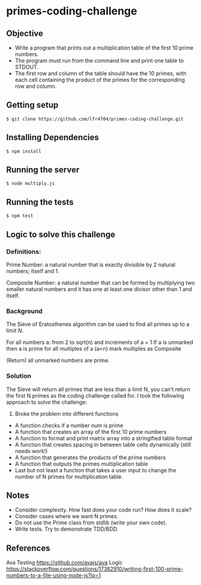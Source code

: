 # primes-coding-challenge

## Objective
* Write a program that prints out a multiplication table of the first 10 prime
numbers.
* The program must run from the command line and print one table to
STDOUT.
* The first row and column of the table should have the 10 primes, with each cell containing the product of the primes for the corresponding row and column.

## Getting setup
```
$ git clone https://github.com/lfr4704/primes-coding-challenge.git

```

## Installing Dependencies
```
$ npm install
```

## Running the server
```
$ node multiply.js
```

## Running the tests
```
$ npm test
```

## Logic to solve this challenge
### Definitions:
Prime Number: a natural number that is exactly divisible by 2 natural numbers; itself and 1.  

Composite Number: a natural number that can be formed by multiplying two smaller natural numbers and it has one at least one divisor other than 1 and itself.

### Background
The Sieve of Eratosthenes algorithm can be used to find all primes up to a limit _N_.  

  For all numbers a: from 2 to sqrt(n) and increments of a + 1
    If a is unmarked then
      a is prime
      for all multiples of a (a<n)
        mark multiples as Composite

  (Return) all unmarked numbers are prime.

### Solution

The Sieve will return all primes that are less than a limit N, you can't return the first N primes as the coding challenge called for.
I took the following approach to solve the challenge:

1. Broke the problem into different functions
* A function checks if a number _num_ is prime
* A function that creates an array of the first 10 prime numbers
* A function to format and print matrix array into a stringified table format
* A function that creates spacing in between table cells dynamically (still needs work!)
* A function that generates the products of the prime numbers
* A function that outputs the primes multiplication table
* Last but not least a function that takes a user input to change the number of N primes for multiplication table.

## Notes
* Consider complexity. How fast does your code run? How does it scale?
* Consider cases where we want N primes.
* Do not use the Prime class from stdlib (write your own code).
* Write tests. Try to demonstrate TDD/BDD.

## References
Ava Testing https://github.com/avajs/ava
Logic https://stackoverflow.com/questions/17382910/writing-first-100-prime-numbers-to-a-file-using-node-js?lq=1
